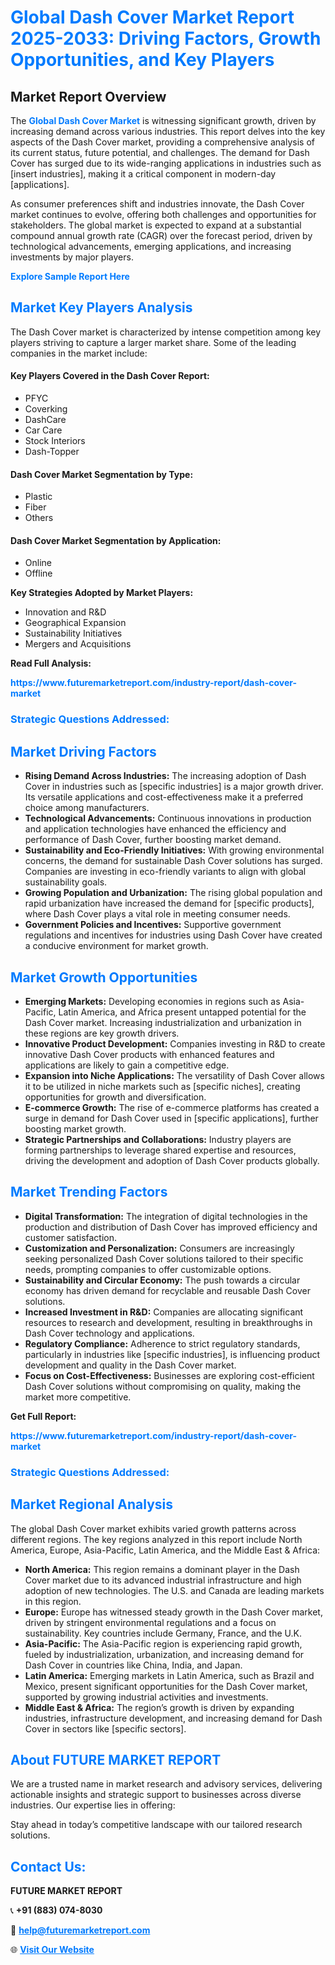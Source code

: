 <h1 style="color: #007BFF;">Global Dash Cover Market Report 2025-2033: Driving Factors, Growth Opportunities, and Key Players</h1>

<section id="overview">
<h2>Market Report Overview</h2>
<p>The <a href="https://www.futuremarketreport.com/industry-report/dash-cover-market" style="color: #007BFF; text-decoration: none;"><strong>Global Dash Cover Market</strong></a> is witnessing significant growth, driven by increasing demand across various industries. This report delves into the key aspects of the Dash Cover market, providing a comprehensive analysis of its current status, future potential, and challenges. The demand for Dash Cover has surged due to its wide-ranging applications in industries such as [insert industries], making it a critical component in modern-day [applications].</p>
<p>As consumer preferences shift and industries innovate, the Dash Cover market continues to evolve, offering both challenges and opportunities for stakeholders. The global market is expected to expand at a substantial compound annual growth rate (CAGR) over the forecast period, driven by technological advancements, emerging applications, and increasing investments by major players.</p>
</section>

<section id="overview">
<p><a href="https://www.futuremarketreport.com/request-sample/reportId=92377" style="color: #007BFF; text-decoration: none;"><strong>Explore Sample Report Here</strong></a></p>
</section>

<section id="key-players">
<h2 style="color: #007BFF;">Market Key Players Analysis</h2>
<p>The Dash Cover market is characterized by intense competition among key players striving to capture a larger market share. Some of the leading companies in the market include:</p>
<h4>Key Players Covered in the Dash Cover Report:</h4>
<ul><li>PFYC</li><li>Coverking</li><li>DashCare</li><li>Car Care</li><li>Stock Interiors</li><li>Dash-Topper</li></ul>
<h4>Dash Cover Market Segmentation by Type:</h4>
<ul><li>Plastic</li><li>Fiber</li><li>Others</li></ul>

<h4>Dash Cover Market Segmentation by Application:</h4>
<ul><li>Online</li><li>Offline</li></ul>
<p><strong>Key Strategies Adopted by Market Players:</strong></p>
<ul>
<li>Innovation and R&D</li>
<li>Geographical Expansion</li>
<li>Sustainability Initiatives</li>
<li>Mergers and Acquisitions</li>
</ul>
</section>

<section>
<p><strong>Read Full Analysis: </strong></p><a href="https://www.futuremarketreport.com/industry-report/dash-cover-market" style="color: #007BFF; text-decoration: none;"><strong>https://www.futuremarketreport.com/industry-report/dash-cover-market</strong></a>
<h3 style="color: #007BFF;">Strategic Questions Addressed:</h3>
</section>

<section id="driving-factors">
<h2 style="color: #007BFF;">Market Driving Factors</h2>
<ul>
<li><strong>Rising Demand Across Industries:</strong> The increasing adoption of Dash Cover in industries such as [specific industries] is a major growth driver. Its versatile applications and cost-effectiveness make it a preferred choice among manufacturers.</li>
<li><strong>Technological Advancements:</strong> Continuous innovations in production and application technologies have enhanced the efficiency and performance of Dash Cover, further boosting market demand.</li>
<li><strong>Sustainability and Eco-Friendly Initiatives:</strong> With growing environmental concerns, the demand for sustainable Dash Cover solutions has surged. Companies are investing in eco-friendly variants to align with global sustainability goals.</li>
<li><strong>Growing Population and Urbanization:</strong> The rising global population and rapid urbanization have increased the demand for [specific products], where Dash Cover plays a vital role in meeting consumer needs.</li>
<li><strong>Government Policies and Incentives:</strong> Supportive government regulations and incentives for industries using Dash Cover have created a conducive environment for market growth.</li>
</ul>
</section>

<section id="growth-opportunities">
<h2 style="color: #007BFF;">Market Growth Opportunities</h2>
<ul>
<li><strong>Emerging Markets:</strong> Developing economies in regions such as Asia-Pacific, Latin America, and Africa present untapped potential for the Dash Cover market. Increasing industrialization and urbanization in these regions are key growth drivers.</li>
<li><strong>Innovative Product Development:</strong> Companies investing in R&D to create innovative Dash Cover products with enhanced features and applications are likely to gain a competitive edge.</li>
<li><strong>Expansion into Niche Applications:</strong> The versatility of Dash Cover allows it to be utilized in niche markets such as [specific niches], creating opportunities for growth and diversification.</li>
<li><strong>E-commerce Growth:</strong> The rise of e-commerce platforms has created a surge in demand for Dash Cover used in [specific applications], further boosting market growth.</li>
<li><strong>Strategic Partnerships and Collaborations:</strong> Industry players are forming partnerships to leverage shared expertise and resources, driving the development and adoption of Dash Cover products globally.</li>
</ul>
</section>

<section id="trending-factors">
<h2 style="color: #007BFF;">Market Trending Factors</h2>
<ul>
<li><strong>Digital Transformation:</strong> The integration of digital technologies in the production and distribution of Dash Cover has improved efficiency and customer satisfaction.</li>
<li><strong>Customization and Personalization:</strong> Consumers are increasingly seeking personalized Dash Cover solutions tailored to their specific needs, prompting companies to offer customizable options.</li>
<li><strong>Sustainability and Circular Economy:</strong> The push towards a circular economy has driven demand for recyclable and reusable Dash Cover solutions.</li>
<li><strong>Increased Investment in R&D:</strong> Companies are allocating significant resources to research and development, resulting in breakthroughs in Dash Cover technology and applications.</li>
<li><strong>Regulatory Compliance:</strong> Adherence to strict regulatory standards, particularly in industries like [specific industries], is influencing product development and quality in the Dash Cover market.</li>
<li><strong>Focus on Cost-Effectiveness:</strong> Businesses are exploring cost-efficient Dash Cover solutions without compromising on quality, making the market more competitive.</li>
</ul>
</section>

<section>
<p><strong>Get Full Report: </strong></p><a href="https://www.futuremarketreport.com/industry-report/dash-cover-market" style="color: #007BFF; text-decoration: none;"><strong>https://www.futuremarketreport.com/industry-report/dash-cover-market</strong></a>
<h3 style="color: #007BFF;">Strategic Questions Addressed:</h3>
</section>


<section id="regional-analysis">
<h2 style="color: #007BFF;">Market Regional Analysis</h2>
<p>The global Dash Cover market exhibits varied growth patterns across different regions. The key regions analyzed in this report include North America, Europe, Asia-Pacific, Latin America, and the Middle East & Africa:</p>
<ul>
<li><strong>North America:</strong> This region remains a dominant player in the Dash Cover market due to its advanced industrial infrastructure and high adoption of new technologies. The U.S. and Canada are leading markets in this region.</li>
<li><strong>Europe:</strong> Europe has witnessed steady growth in the Dash Cover market, driven by stringent environmental regulations and a focus on sustainability. Key countries include Germany, France, and the U.K.</li>
<li><strong>Asia-Pacific:</strong> The Asia-Pacific region is experiencing rapid growth, fueled by industrialization, urbanization, and increasing demand for Dash Cover in countries like China, India, and Japan.</li>
<li><strong>Latin America:</strong> Emerging markets in Latin America, such as Brazil and Mexico, present significant opportunities for the Dash Cover market, supported by growing industrial activities and investments.</li>
<li><strong>Middle East & Africa:</strong> The region’s growth is driven by expanding industries, infrastructure development, and increasing demand for Dash Cover in sectors like [specific sectors].</li>
</ul>
</section>

<footer>
<h2 style="color: #007BFF;">About FUTURE MARKET REPORT</h2>
<p>We are a trusted name in market research and advisory services, delivering actionable insights and strategic support to businesses across diverse industries. Our expertise lies in offering:</p>

<p>Stay ahead in today’s competitive landscape with our tailored research solutions.</p>

<h2 style="color: #007BFF;">Contact Us:</h2>
<p><strong>FUTURE MARKET REPORT</strong></p>
<p>📞 <strong>+91 (883) 074-8030</strong></p>
<p>📧 <strong><a href="mailto:help@futuremarketreport.com" style="color: #007BFF;">help@futuremarketreport.com</a></strong></p>
<p>🌐 <strong><a href="https://www.futuremarketreport.com/" style="color: #007BFF;">Visit Our Website</a></strong></p>
</footer>